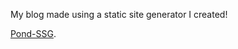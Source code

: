 My blog made using a static site generator I created!

[Pond-SSG](https://github.com/404salad/pond-ssg).
    
